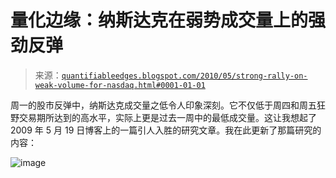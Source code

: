 <!--yml

分类：未分类

日期：2024-05-18 13:00:19

-->

# 量化边缘：纳斯达克在弱势成交量上的强劲反弹

> 来源：[`quantifiableedges.blogspot.com/2010/05/strong-rally-on-weak-volume-for-nasdaq.html#0001-01-01`](http://quantifiableedges.blogspot.com/2010/05/strong-rally-on-weak-volume-for-nasdaq.html#0001-01-01)

周一的股市反弹中，纳斯达克成交量之低令人印象深刻。它不仅低于周四和周五狂野交易期所达到的高水平，实际上更是过去一周中的最低成交量。这让我想起了 2009 年 5 月 19 日博客上的一篇引人入胜的研究文章。我在此更新了那篇研究的内容：

![image](https://blogger.googleusercontent.com/img/b/R29vZ2xl/AVvXsEgYPFOo-o9CLNP4ylYpLpSXwAWM1gwx61gyuhZEDocg7joZUxEfg2TpPfsc-eHyzSfy1UbxxvqDSUfZiBzkLjrVCJNYm7LWQv0bNF_Je2FEu4jrxLotZ79VQ6iCQM1VcrqchqkAkILIueKj/s1600/2010-05-11+png.png)

